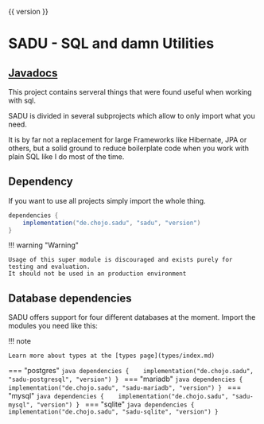 {{ version }}

# SADU - SQL and damn Utilities

## [Javadocs](https://rainbowdashlabs.github.io/sadu/)

This project contains serveral things that were found useful when working with sql.

SADU is divided in several subprojects which allow to only import what you need.

It is by far not a replacement for large Frameworks like Hibernate, JPA or others, but a solid ground to reduce boilerplate code when
you work with plain SQL like I do most of the time.

## Dependency

If you want to use all projects simply import the whole thing.

```java
dependencies {   
    implementation("de.chojo.sadu", "sadu", "version")
}
```

!!! warning "Warning"

    Usage of this super module is discouraged and exists purely for testing and evaluation.
    It should not be used in an production environment

## Database dependencies

SADU offers support for four different databases at the moment. Import the modules you need like this:

<!-- @formatter:off -->

!!! note

    Learn more about types at the [types page](types/index.md)

=== "postgres"
    ```java
    dependencies {   
        implementation("de.chojo.sadu", "sadu-postgresql", "version")
    }
    ```
=== "mariadb"
    ```java
    dependencies {   
        implementation("de.chojo.sadu", "sadu-mariadb", "version")
    }
    ```
=== "mysql"
    ```java
    dependencies {   
        implementation("de.chojo.sadu", "sadu-mysql", "version")
    }
    ```
=== "sqlite"
    ```java
    dependencies {   
        implementation("de.chojo.sadu", "sadu-sqlite", "version")
    }
    ```
